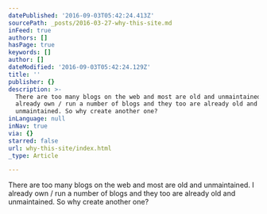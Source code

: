```yaml
---
datePublished: '2016-09-03T05:42:24.413Z'
sourcePath: _posts/2016-03-27-why-this-site.md
inFeed: true
authors: []
hasPage: true
keywords: []
author: []
dateModified: '2016-09-03T05:42:24.129Z'
title: ''
publisher: {}
description: >-
  There are too many blogs on the web and most are old and unmaintained. I
  already own / run a number of blogs and they too are already old and
  unmaintained. So why create another one?
inLanguage: null
inNav: true
via: {}
starred: false
url: why-this-site/index.html
_type: Article

---
```

There are too many blogs on the web and most are old and unmaintained. I already own / run a number of blogs and they too are already old and unmaintained. So why create another one?